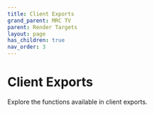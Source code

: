 ```yaml
---
title: Client Exports
grand_parent: MRC TV
parent: Render Targets
layout: page
has_children: true
nav_order: 3
---
```


# Client Exports
Explore the functions available in client exports.
